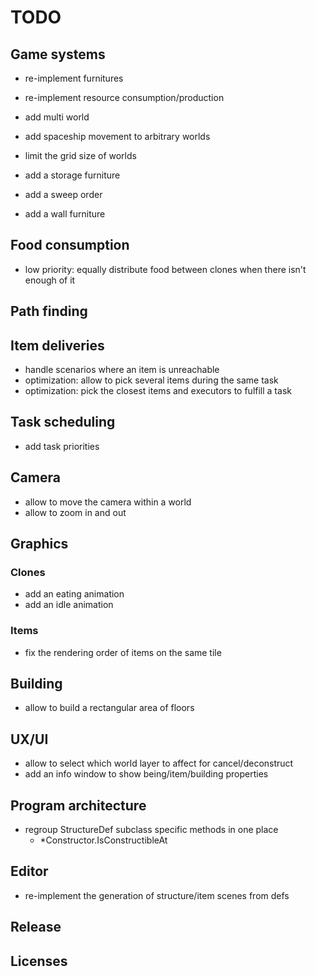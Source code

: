 # TODO

## Game systems

- re-implement furnitures
- re-implement resource consumption/production

- add multi world
- add spaceship movement to arbitrary worlds
- limit the grid size of worlds
- add a storage furniture
- add a sweep order
- add a wall furniture

## Food consumption

- low priority: equally distribute food between clones when there isn't enough of it

## Path finding

## Item deliveries

- handle scenarios where an item is unreachable
- optimization: allow to pick several items during the same task
- optimization: pick the closest items and executors to fulfill a task

## Task scheduling

- add task priorities

## Camera

- allow to move the camera within a world
- allow to zoom in and out

## Graphics

### Clones

- add an eating animation
- add an idle animation

### Items

- fix the rendering order of items on the same tile

## Building

- allow to build a rectangular area of floors

## UX/UI

- allow to select which world layer to affect for cancel/deconstruct
- add an info window to show being/item/building properties

## Program architecture

- regroup StructureDef subclass specific methods in one place
  - \*Constructor.IsConstructibleAt

## Editor

- re-implement the generation of structure/item scenes from defs

## Release

## Licenses
